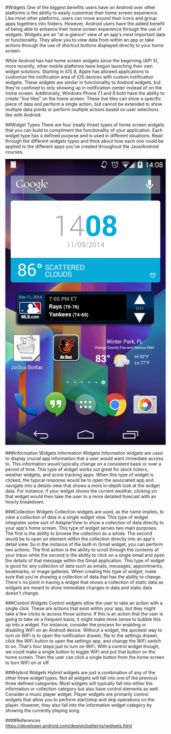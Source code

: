 #Widgets
One of the biggest benefits users have on Android over other platforms is the ability to easily customize their home screen experience. Like most other platforms, users can move around their icons and group apps togethers into folders. However, Android users have the added benefit of being able to enhance their home screen experience through the use of widgets. Widgets are an "at-a-glance" view of an app's most important data or functionality. They allow you to view data from within an app or take actions through the use of shortcut buttons displayed directly to your home screen.

While Android has had home screen widgets since the beginning (API 3), more recently, other mobile platforms have begun launching their own widget solutions. Starting in iOS 8, Apple has allowed applications to customize the notification area of iOS devices with custom notification widgets. These widgets are similar in functionality to Android widgets, but they're confined to only showing up in notification center instead of on the home screen. Additionally, Windows Phone 7.1 and 8 both have the ability to create "live tiles" on the home screen. These live tiles can show a specific piece of data and perform a single action, but cannot be extended to show multiple data points or perform multiple actions based on user selections like with Android.

##Widget Types
There are four (really three) types of home screen widgets that you can build to compliment the functionality of your application. Each widget type has a defined purpose and is used in different situations. Read through the different widgets types and think about how each one could be applied to the different apps you've created throughout the Java/Android courses.

![](widgets_1.png)

###Information Widgets
Information Widgets
Information widgets are used to display crucial app information that a user would want immediate access to. This information would typically change on a consistent basis or over a period of time. This type of widget works out great for stock tickers, weather widgets, and score tracking apps. When this type of widget is clicked, the typical response would be to open the associated app and navigate into a details view that shows a more in-depth look at the widget data. For instance, if your widget shows the current weather, clicking on that widget would then take the user to a more detailed forecast with an hourly breakdown.

###Collection Widgets
Collection widgets are used, as the name implies, to view a collection of data in a single widget view. This type of widget integrates some sort of AdapterView to show a collection of data directly to your app's home screen. This type of widget serves two main purposes. The first is the ability to browse the collection as a whole. The second would be to open an element within the collection directly into an app's detail view. So in the instance of the built-in Gmail widget, you can perform two actions. The first action is the ability to scroll through the contents of your inbox while the second is the ability to click on a single email and open the details of that message within the Gmail application. This type of widget is good for any collection of data such as emails, messages, appointments, bookmarks, or image galleries. When creating this type of widget, make sure that you're showing a collection of data that has the ability to change. There's no point in having a widget that shows a collection of static data as widgets are meant to show immediate changes in data and static data doesn't change.

###Control Widgets
Control widgets allow the user to take an action with a single click. These are actions that exist within your app, but they might take a few clicks to access those actions. If this is an action that the user is going to take on a frequent basis, it might make more sense to bubble this up into a widget. For instance, consider the process for enabling or disabling WiFi on an Android device. Without a widget, the quickest way to turn on WiFi is to open the notification drawer, flip to the settings drawer, click the WiFi button to open the settings app, and change the WiFi switch to on. That's four steps just to turn on WiFi. With a control widget though, we could make a single button to toggle WiFi and put that button on the home screen. Then the user can click a single button from the home screen to turn WiFi on or off.

###Hybrid Widgets
Hybrid widgets are just a combination of any of the other three widget types. Not all widgets will fall into one of the previous three defined categories. Most widgets will typically fall into either the information or collection category but also have control elements as well. Consider a music player widget. Player widgets are primarily control widgets that allow you to perform start/stop and skip operations on the player. However, they also fall into the information widget category by showing the currently playing song.

####References
https://developer.android.com/design/patterns/widgets.html
